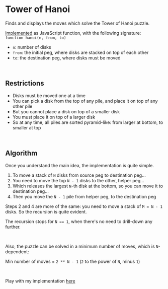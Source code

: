 # Tower of Hanoi

Finds and displays the moves which solve the Tower of Hanoi puzzle.

[Implemented](https://claudiu-codreanu.github.io/tower-of-hanoi/main.html) as JavaScript function, with the following signature:  
`function hanoi(n, from, to)`

- `n`: number of disks
- `from`: the initial peg, where disks are stacked on top of each other
- `to`: the destination peg, where disks must be moved

<br>

## Restrictions

- Disks must be moved one at a time
- You can pick a disk from the top of any pile, and place it on top of any other pile
- But you cannot place a disk on top of a smaller disk
- You must place it on top of a larger disk
- So at any time, all piles are sorted pyramid-like: from larger at bottom, to smaller at top

<br>

## Algorithm

Once you understand the main idea, the implementation is quite simple.
    
1. To move a stack of `N` disks from source peg to destination peg...
2. You need to move the top `N - 1` disks to the other, helper peg...
3. Which releases the largest `N`-th disk at the bottom, so you can move it to destination peg...
4. Then you move the `N - 1` pile from helper peg, to the destination peg


Steps 2 and 4 are more of the same: you need to move a stack of `M = N - 1` disks. So the recursion is quite evident.

The recursion stops for `N == 1`, when there's no need to drill-down any further.

<br>

Also, the puzzle can be solved in a minimum number of moves, which is `N`-dependent:

Min number of moves = `2 ** N - 1` (`2` to the power of `N`, minus `1`)

<br>

Play with my implementation [here](https://claudiu-codreanu.github.io/tower-of-hanoi/main.html)

